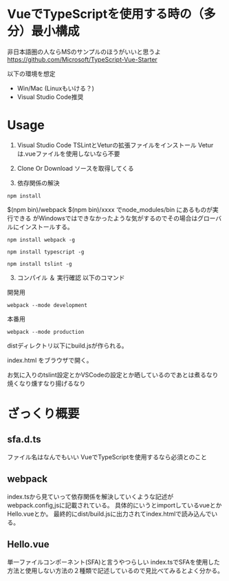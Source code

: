 # VueでTypeScriptを使用する時の（多分）最小構成

非日本語圏の人ならMSのサンプルのほうがいいと思うよ
https://github.com/Microsoft/TypeScript-Vue-Starter

以下の環境を想定
- Win/Mac (Linuxもいける？)
- Visual Studio Code推奨

# Usage

1. Visual Studio Code
TSLintとVeturの拡張ファイルをインストール
Veturは.vueファイルを使用しないなら不要

1. Clone Or Download
ソースを取得してくる

2. 依存関係の解決

```
npm install
```

$(npm bin)/webpack
$(npm bin)/xxxx
でnode_modules/bin にあるものが実行できる
がWindowsではできなかったような気がするのでその場合はグローバルにインストールする。

```
npm install webpack -g
```

```
npm install typescript -g
```

```
npm install tslint -g
```

3. コンパイル ＆ 実行確認
以下のコマンド

開発用
```
webpack --mode development
```

本番用
```
webpack --mode production
```

distディレクトリ以下にbuild.jsが作られる。

index.html をブラウザで開く。

お気に入りのtslint設定とかVSCodeの設定とか晒しているのであとは煮るなり焼くなり燻すなり揚げるなり

# ざっくり概要

## sfa.d.ts
ファイル名はなんでもいい
VueでTypeScriptを使用するなら必須とのこと

## webpack
index.tsから見ていって依存関係を解決していくような記述がwebpack.config,jsに記載されている。
具体的にいうとimportしているvueとかHello.vueとか。
最終的にdist/build.jsに出力されてindex.htmlで読み込んでいる。

## Hello.vue
単一ファイルコンポーネント(SFA)と言うやつらしい
index.tsでSFAを使用した方法と使用しない方法の２種類で記述しているので見比べてみるとよく分かる。
